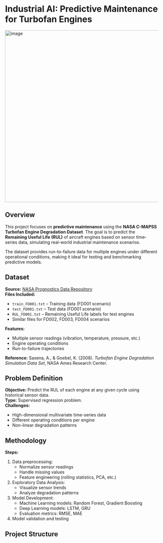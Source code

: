 # Industrial AI: Predictive Maintenance for Turbofan Engines

<img width="1002" height="565" alt="image" src="https://github.com/user-attachments/assets/792bda1f-4f29-4819-b87b-2c4ad905c503" />


## Overview

This project focuses on **predictive maintenance** using the **NASA C-MAPSS Turbofan Engine Degradation Dataset**. The goal is to predict the **Remaining Useful Life (RUL)** of aircraft engines based on sensor time-series data, simulating real-world industrial maintenance scenarios.

The dataset provides run-to-failure data for multiple engines under different operational conditions, making it ideal for testing and benchmarking predictive models.

## Dataset

**Source:** [NASA Prognostics Data Repository](https://www.nasa.gov/intelligent-systems-division/discovery-and-systems-health/pcoe/pcoe-data-set-repository/)  
**Files Included:**
- `train_FD001.txt` – Training data (FD001 scenario)
- `test_FD001.txt` – Test data (FD001 scenario)
- `RUL_FD001.txt` – Remaining Useful Life labels for test engines
- Similar files for FD002, FD003, FD004 scenarios

**Features:**
- Multiple sensor readings (vibration, temperature, pressure, etc.)
- Engine operating conditions
- Run-to-failure trajectories

**Reference:** Saxena, A., & Goebel, K. (2008). *Turbofan Engine Degradation Simulation Data Set*, NASA Ames Research Center.

## Problem Definition

**Objective:** Predict the RUL of each engine at any given cycle using historical sensor data.  
**Type:** Supervised regression problem.  
**Challenges:**
- High-dimensional multivariate time-series data
- Different operating conditions per engine
- Non-linear degradation patterns

## Methodology

**Steps:**
1. Data preprocessing:
   - Normalize sensor readings
   - Handle missing values
   - Feature engineering (rolling statistics, PCA, etc.)
2. Exploratory Data Analysis:
   - Visualize sensor trends
   - Analyze degradation patterns
3. Model Development:
   - Machine Learning models: Random Forest, Gradient Boosting
   - Deep Learning models: LSTM, GRU
   - Evaluation metrics: RMSE, MAE
4. Model validation and testing

## Project Structure

